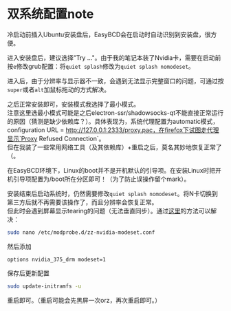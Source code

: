 # 双系统配置note

冷启动前插入Ubuntu安装盘后，EasyBCD会在启动时自动识别到安装盘，很方便。

进入安装盘后，建议选择"Try ..."。由于我的笔记本装了Nvidia卡，需要在启动前按`e`修改grub配置：将`quiet splash`修改为`quiet splash nomodeset`。

进入后，由于分辨率与显示器不一致，会遇到无法显示完整窗口的问题，可通过按`super`或者`alt`加鼠标拖动的方式解决。

之后正常安装即可，安装模式我选择了最小模式。  
注意这里选最小模式可能是之后electron-ssr/shadowsocks-qt不能直接正常运行的原因（猜测是缺少依赖库？）。具体表现为，系统代理配置为automatic模式，configuration URL = http://127.0.0.1:2333/proxy.pac，在firefox下试图走代理显示`Proxy Refused Connection`。  
但在我装了一些常用网络工具（及其依赖库）+重启之后，莫名其妙地恢复正常了（。

在EasyBCD环境下，Linux的boot并不是开机默认的引导项。在安装Linux时把开机引导项配置为/boot所在分区即可！（为了防止误操作留个mark）。

安装结束后启动系统时，仍然需要修改`quiet splash nomodeset`。将N卡切换到第三方后就不再需要该操作了，而且分辨率会恢复正常。  
但此时会遇到屏幕显示tearing的问题（无法垂直同步）。通过[这里](https://www.cmscritic.com/stop-screen-tearing-with-optimus-laptops-using-nvidia-drivers-in-linux/)的方法可以解决：

```bash
sudo nano /etc/modprobe.d/zz-nvidia-modeset.conf
```

然后添加

```text
options nvidia_375_drm modeset=1
```

保存后更新配置

```bash
sudo update-initramfs -u
```

重启即可。（重启可能会先黑屏一次orz，再次重启即可。）


